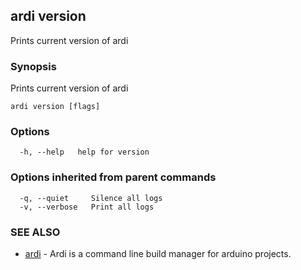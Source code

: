 ## ardi version

Prints current version of ardi

### Synopsis


Prints current version of ardi

```
ardi version [flags]
```

### Options

```
  -h, --help   help for version
```

### Options inherited from parent commands

```
  -q, --quiet     Silence all logs
  -v, --verbose   Print all logs
```

### SEE ALSO

* [ardi](ardi.md)	 - Ardi is a command line build manager for arduino projects.

